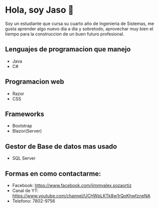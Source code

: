 # Hola, soy Jaso 👋

Soy un estudiante que cursa su cuarto año de Ingenieria de Sistemas, me gusta aprender
algo nuevo dia a dia y sobretodo, aprovechar muy bien el tiempo para la construccion
de un buen futuro profesional.

## Lenguajes de programacion que manejo
- Java
- C#

## Programacion web
- Razor
- CSS

## Frameworks
- Bootstrap
- Blazor(Server)

## Gestor de Base de datos mas usado
- SQL Server

## Formas en como contactarme:
- Facebook: https://www.facebook.com/jimmyalex.sozaortiz
- Canal de YT: https://www.youtube.com/channel/UCHWpLKTk8w1rQoKhwfzneNA
- Telefono: 7802-9756
<!--
**jimmy-20/jimmy-20** is a ✨ _special_ ✨ repository because its `README.md` (this file) appears on your GitHub profile.

Here are some ideas to get you started:

- 🔭 I’m currently working on ...
- 🌱 I’m currently learning ...
- 👯 I’m looking to collaborate on ...
- 🤔 I’m looking for help with ...
- 💬 Ask me about ...
- 📫 How to reach me: ...
- 😄 Pronouns: ...
- ⚡ Fun fact: ...
-->
